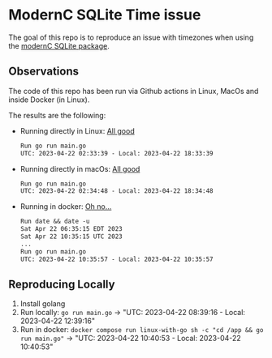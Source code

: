 # ModernC SQLite Time issue

The goal of this repo is to reproduce an issue with timezones when using the [modernC SQLite package](https://gitlab.com/cznic/sqlite).

## Observations

The code of this repo has been run via Github actions in Linux, MacOs and inside Docker (in Linux).

The results are the following:

- Running directly in Linux: [All good](https://github.com/fr-ser/modernc-sqlite-time-bug/actions/runs/4772298815/jobs/8484723924)

    ```txt
    Run go run main.go
    UTC: 2023-04-22 02:33:39 - Local: 2023-04-22 18:33:39
    ```

- Running directly in macOs: [All good](https://github.com/fr-ser/modernc-sqlite-time-bug/actions/runs/4772298815/jobs/8484723835)

    ```txt
    Run go run main.go
    UTC: 2023-04-22 02:34:48 - Local: 2023-04-22 18:34:48
    ```

- Running in docker: [Oh no...](https://github.com/fr-ser/modernc-sqlite-time-bug/actions/runs/4772298815/jobs/8484737308)

    ```txt
    Run date && date -u
    Sat Apr 22 06:35:15 EDT 2023
    Sat Apr 22 10:35:15 UTC 2023
    ...
    Run go run main.go
    UTC: 2023-04-22 10:35:57 - Local: 2023-04-22 10:35:57
    ```

## Reproducing Locally

1. Install golang
2. Run locally: `go run main.go` -> "UTC: 2023-04-22 08:39:16 - Local: 2023-04-22 12:39:16"
3. Run in docker: `docker compose run linux-with-go sh -c "cd /app && go run main.go"` -> "UTC: 2023-04-22 10:40:53 - Local: 2023-04-22 10:40:53"
